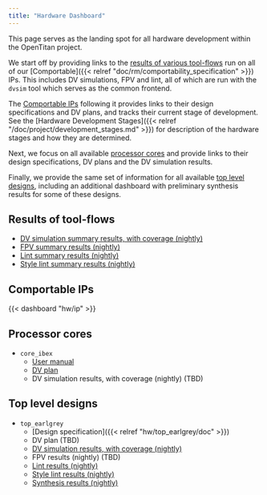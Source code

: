 ```yaml
---
title: "Hardware Dashboard"
---
```


This page serves as the landing spot for all hardware development within the OpenTitan project.

We start off by providing links to the [results of various tool-flows](#results-of-toolflows) run on all of our [Comportable]({{< relref "doc/rm/comportability_specification" >}}) IPs.
This includes DV simulations, FPV and lint, all of which are run with the `dvsim` tool which serves as the common frontend.

The [Comportable IPs](#comportable-ips) following it provides links to their design specifications and DV plans, and tracks their current stage of development.
See the [Hardware Development Stages]({{< relref "/doc/project/development_stages.md" >}}) for description of the hardware stages and how they are determined.

Next, we focus on all available [processor cores](#processor-cores) and provide links to their design specifications, DV plans and the DV simulation results.

Finally, we provide the same set of information for all available [top level designs](#top-level-designs), including an additional dashboard with preliminary synthesis results for some of these designs.


## Results of tool-flows

* [DV simulation summary results, with coverage (nightly)](https://reports.opentitan.org/hw/top_earlgrey/dv/summary.html)
* [FPV summary results (nightly)](https://reports.opentitan.org/hw/top_earlgrey/fpv/summary.html)
* [Lint summary results (nightly)](https://reports.opentitan.org/hw/top_earlgrey/lint/ascentlint/summary.html)
* [Style lint summary results (nightly)](https://reports.opentitan.org/hw/top_earlgrey/lint/veriblelint/summary.html)

## Comportable IPs

{{< dashboard "hw/ip" >}}

## Processor cores

* `core_ibex`
  * [User manual](https://ibex-core.readthedocs.io/en/latest)
  * [DV plan](https://ibex-core.readthedocs.io/en/latest/verification.html)
  * DV simulation results, with coverage (nightly) (TBD)

## Top level designs

* `top_earlgrey`
  * [Design specification]({{< relref "hw/top_earlgrey/doc" >}})
  * DV plan (TBD)
  * [DV simulation results, with coverage (nightly)](https://reports.opentitan.org/hw/top_earlgrey/dv/latest/results.html)
  * FPV results (nightly) (TBD)
  * [Lint results (nightly)](https://reports.opentitan.org/hw/top_earlgrey/lint/ascentlint/latest/results.html)
  * [Style lint results (nightly)](https://reports.opentitan.org/hw/top_earlgrey/lint/veriblelint/latest/results.html)
  * [Synthesis results (nightly)](https://reports.opentitan.org/hw/top_earlgrey/syn/latest/results.html)
